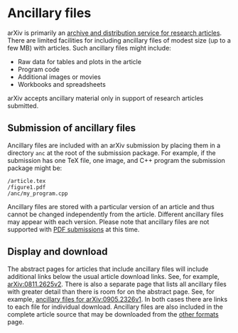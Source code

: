 Ancillary files
===============

arXiv is primarily an [archive and distribution service for research
articles](primer.md). There are limited facilities for including ancillary
files of modest size (up to a few MB) with articles. Such ancillary
files might include:

-   Raw data for tables and plots in the article
-   Program code
-   Additional images or movies
-   Workbooks and spreadsheets

arXiv accepts ancillary material only in support of research articles
submitted.

Submission of ancillary files
-----------------------------

Ancillary files are included with an arXiv submission by placing them in
a directory `anc` at the root of the submission package. For example, if
the submission has one TeX file, one image, and C++ program the
submission package might be:

    /article.tex
    /figure1.pdf
    /anc/my_program.cpp

Ancillary files are stored with a particular version of an article and
thus cannot be changed independently from the article. Different
ancillary files may appear with each version. Please note that ancillary
files are not supported with [PDF submissions](submit_pdf.md) at this
time.

Display and download
--------------------

The abstract pages for articles that include ancillary files will
include additional links below the usual article download links. See,
for example, [arXiv:0811.2625v2](/abs/0811.2625v2). There is also a
separate page that lists all ancillary files with greater detail than
there is room for on the abstract page. See, for example, [ancillary
files for arXiv:0905.2326v1](/src/0905.2326v1/anc). In both cases there
are links to each file for individual download. Ancillary files are also
included in the complete article source that may be downloaded from the
[other formats](/format/0905.2326v1) page.
